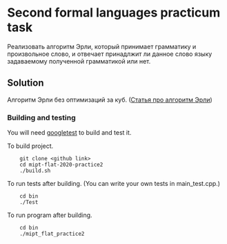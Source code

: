 # Second formal languages practicum task
Реализовать алгоритм Эрли, который принимает грамматику и произвольное слово, и отвечает 
принадлжит ли данное слово языку задаваемому полученной грамматикой или нет.

## Solution 
Алгоритм Эрли без оптимизаций за куб. ([Статья про алгоритм Эрли](http://www.mi-ras.ru/~sk/lehre/fivt2013/Earley.pdf))



### Building and testing
You will need [googletest](https://medium.com/@alexanderbussan/getting-started-with-google-test-on-os-x-a07eee7ae6dc) 
to build and test it.

To build project.
````
    git clone <github link>
    cd mipt-flat-2020-practice2
    ./build.sh
````

To run tests after building. (You can write your own tests in main_test.cpp.)
````
    cd bin
    ./Test
````
To run program after building.
````
    cd bin
    ./mipt_flat_practice2
````

 